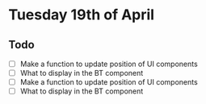 # Tuesday 19th of April

## Todo
- [ ] Make a function to update position of UI components
- [ ] What to display in the BT component 
- [ ] Make a function to update position of UI components
- [ ] What to display in the BT component 
